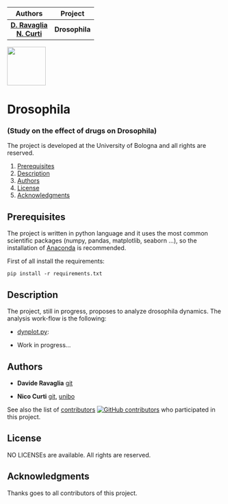 | **Authors**  | **Project** |
|:------------:|:-----------:|
|  [**D. Ravaglia**](https://github.com/Davide-Ravaglia) <br/> [**N. Curti**](https://github.com/Nico-Curti)   |    **Drosophila**   |

<a href="https://github.com/UniboDIFABiophysics">
<div class="image">
<img src="https://cdn.rawgit.com/physycom/templates/697b327d/logo_unibo.png" width="90" height="90">
</div>
</a>

# Drosophila
### (Study on the effect of drugs on Drosophila)

The project is developed at the University of Bologna and all rights are reserved.

1. [Prerequisites](#prerequisites)
2. [Description](#description)
3. [Authors](#authors)
4. [License](#license)
5. [Acknowledgments](#acknowledgments)

## Prerequisites

The project is written in python language and it uses the most common scientific packages (numpy, pandas, matplotlib, seaborn ...), so the installation of [Anaconda](https://www.anaconda.com/) is recommended.

First of all install the requirements:

```
pip install -r requirements.txt
```

## Description

The project, still in progress, proposes to analyze drosophila dynamics. The analysis work-flow is the following:

- [dynplot.py](https://github.com/Davide-Ravaglia/Drosophila/blob/master/Drosophila/viewer/dynplot.py):

- Work in progress...

## Authors

* **Davide Ravaglia** [git](https://github.com/Davide-Ravaglia)

* **Nico Curti** [git](https://github.com/Nico-Curti), [unibo](https://www.unibo.it/sitoweb/nico.curti2)

See also the list of [contributors](https://github.com/Davide-Ravaglia/Drosophila/contributors) [![GitHub contributors](https://img.shields.io/github/contributors/Naereen/StrapDown.js.svg)](https://GitHub.com/Davide-Ravaglia/Drosophila/graphs/contributors/) who participated in this project.

## License

NO LICENSEs are available. All rights are reserved.

## Acknowledgments

Thanks goes to all contributors of this project.
